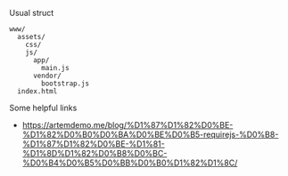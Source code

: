 Usual struct
```
www/
  assets/
    css/
    js/
      app/
        main.js
      vendor/
        bootstrap.js
  index.html
```

Some helpful links
- https://artemdemo.me/blog/%D1%87%D1%82%D0%BE-%D1%82%D0%B0%D0%BA%D0%BE%D0%B5-requirejs-%D0%B8-%D1%87%D1%82%D0%BE-%D1%81-%D1%8D%D1%82%D0%B8%D0%BC-%D0%B4%D0%B5%D0%BB%D0%B0%D1%82%D1%8C/
